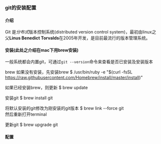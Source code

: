 ### git的安装配置

#### 介绍

  Git 是*分布式*版本控制系统(distributed version control system)，最初由linux之父**Linus Benedict Torvalds**在2005年开发，是目前最流行的版本管理系统。

#### 安装(此处之介绍在mac下用brew安装)

  一般系统都会内置git，可通过`git --version`命令来查看是否已安装及安装版本

  brew 如果没有安装，先安装brew
    $ /usr/bin/ruby -e "$(curl -fsSL https://raw.githubusercontent.com/Homebrew/install/master/install)"

  如果已经安装brew，则更新
    $ brew update

  安装git
    $ brew install git

  将默认安装的git修改为刚安装的git版本
    $ brew link --force git  
    然后重新打开terminal

  更新git
    $ brew upgrade git

#### 配置
